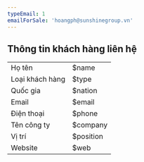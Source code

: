 ```yaml
---
typeEmail: 1
emailForSale: 'hoangph@sunshinegroup.vn'
---
```


## Thông tin khách hàng liên hệ
|                         |                 |
| -----------------       | ----------------|
| Họ tên                  | $name           |
| Loại khách hàng         | $type           |
| Quốc gia                | $nation         |
| Email                   | $email          |
| Điện thoại              | $phone          |
| Tên công ty             | $company        |
| Vị trí                  | $position       |
| Website                 | $web            |



<!---
    typeEmail: giá trị là 1 gửi email về  phòng sale 
    emailForSale: email của phòng sale
    $name: Tên của người dùng nhập ở dưới form
    $type: Loại khách hàng do người dùng nhập ở dưới form
    $nation: Quốc gia do người dùng nhập ở dưới form
    $email: Email của người dùng nhập ở dưới form
    $phone: Số điện thoại của người dùng nhập ở dưới form
    $company: Công ty của người dùng nhập ở dưới form
    $position: Chức vụ của người dùng nhập ở dưới form
    $web: Website của người dùng nhập ở dưới form
-->
